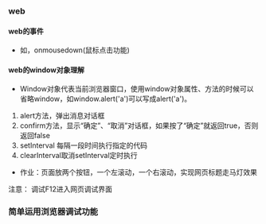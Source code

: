 ### web
#### web的事件
* 如，onmousedown(鼠标点击功能)

#### web的window对象理解
* Window对象代表当前浏览器窗口，使用window对象属性、方法的时候可以省略window，如window.alert('a')可以写成alert('a')。
1. alert方法，弹出消息对话框
2. confirm方法，显示“确定”、“取消”对话框，如果按了“确定”就返回true，否则返回false
3. setInterval 每隔一段时间执行指定的代码
4. clearInterval取消setInterval定时执行

* 作业：页面放两个按钮，一个左滚动，一个右滚动，实现网页标题走马灯效果

注意： 调试F12进入网页调试界面

### 简单运用浏览器调试功能